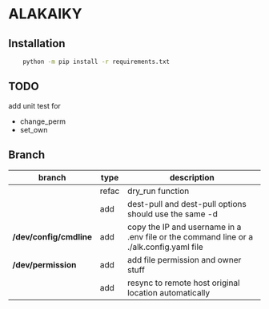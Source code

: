 # ALAKAIKY
## Installation

```bash
    python -m pip install -r requirements.txt
```

## TODO
add unit test for 
- change_perm
- set_own

## Branch
| branch | type | description |
| --- | --- | --- |
|  | refac | dry_run function |
| | add | dest-pull and dest-pull options should use the same -d |
| **/dev/config/cmdline** | add | copy the IP and username in a .env file or the command line or a ./alk.config.yaml file |
| **/dev/permission** | add | add file permission and owner stuff |
| | add | resync to remote host original location automatically |
